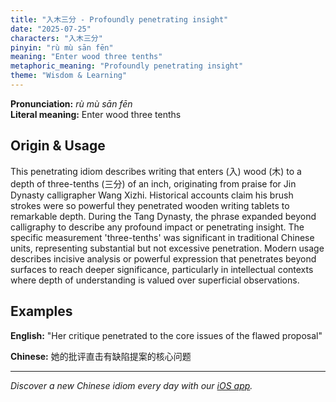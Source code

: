 ```yaml
---
title: "入木三分 - Profoundly penetrating insight"
date: "2025-07-25"
characters: "入木三分"
pinyin: "rù mù sān fēn"
meaning: "Enter wood three tenths"
metaphoric_meaning: "Profoundly penetrating insight"
theme: "Wisdom & Learning"
---
```


**Pronunciation:** *rù mù sān fēn*  
**Literal meaning:** Enter wood three tenths

## Origin & Usage

This penetrating idiom describes writing that enters (入) wood (木) to a depth of three-tenths (三分) of an inch, originating from praise for Jin Dynasty calligrapher Wang Xizhi. Historical accounts claim his brush strokes were so powerful they penetrated wooden writing tablets to remarkable depth. During the Tang Dynasty, the phrase expanded beyond calligraphy to describe any profound impact or penetrating insight. The specific measurement 'three-tenths' was significant in traditional Chinese units, representing substantial but not excessive penetration. Modern usage describes incisive analysis or powerful expression that penetrates beyond surfaces to reach deeper significance, particularly in intellectual contexts where depth of understanding is valued over superficial observations.

## Examples

**English:** "Her critique penetrated to the core issues of the flawed proposal"

**Chinese:** 她的批评直击有缺陷提案的核心问题

---

*Discover a new Chinese idiom every day with our [iOS app](https://apps.apple.com/us/app/daily-chinese-idioms/id6740611324).*
